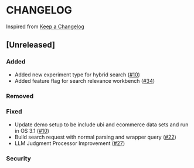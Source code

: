 # CHANGELOG

Inspired from [Keep a Changelog](https://keepachangelog.com/en/1.0.0/)

## [Unreleased]

### Added
- Added new experiment type for hybrid search ([#10](https://github.com/opensearch-project/search-relevance/pull/26))
- Added feature flag for search relevance workbench ([#34](https://github.com/opensearch-project/search-relevance/pull/34))

### Removed

### Fixed
- Update demo setup to be include ubi and ecommerce data sets and run in OS 3.1 ([#10](https://github.com/opensearch-project/search-relevance/issues/10))
- Build search request with normal parsing and wrapper query ([#22](https://github.com/opensearch-project/search-relevance/pull/22))
- LLM Judgment Processor Improvement ([#27](https://github.com/opensearch-project/search-relevance/pull/27))

### Security
